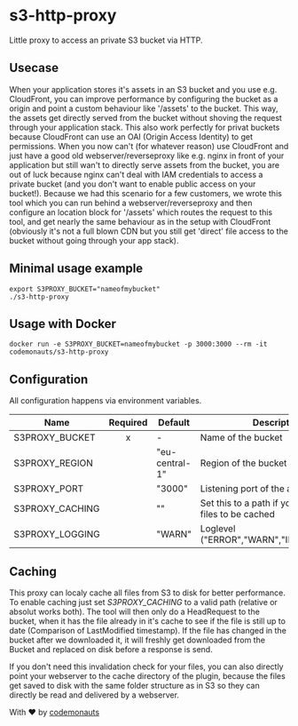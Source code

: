 # s3-http-proxy

Little proxy to access an private S3 bucket via HTTP.


## Usecase
When your application stores it's assets in an S3 bucket and you use e.g.
CloudFront, you can improve performance by configuring the bucket as a origin
and point a custom behaviour like '/assets' to the bucket. This way, the assets
get directly served from the bucket without shoving the request through your
application stack. This also work perfectly for privat buckets because
CloudFront can use an OAI (Origin Access Identity) to get permissions.  When you
now can't (for whatever reason) use CloudFront and just have a good old
webserver/reverseproxy like e.g. nginx in front of your application but still
wan't to directly serve assets from the bucket, you are out of luck because
nginx can't deal with IAM credentials to access a private bucket (and you don't
want to enable public access on your bucket!).  Because we had this scenario for
a few customers, we wrote this tool which you can run behind a
webserver/reverseproxy and then configure an location block for '/assets' which
routes the request to this tool, and get nearly the same behaviour as in the
setup with CloudFront (obviously it's not a full blown CDN but you still get
'direct' file access to the bucket without going through your app stack).


## Minimal usage example
```
export S3PROXY_BUCKET="nameofmybucket"
./s3-http-proxy
```

## Usage with Docker
```
docker run -e S3PROXY_BUCKET=nameofmybucket -p 3000:3000 --rm -it codemonauts/s3-http-proxy
```

## Configuration
All configuration happens via environment variables. 

| Name            | Required | Default        | Description                                            |
| --------------- | :------: | -------------- | ------------------------------------------------------ |
| S3PROXY_BUCKET  |    x     | -              | Name of the bucket                                     |
| S3PROXY_REGION  |          | "eu-central-1" | Region of the bucket                                   |
| S3PROXY_PORT    |          | "3000"         | Listening port of the application                      |
| S3PROXY_CACHING |          | ""             | Set this to a path if you wan't the files to be cached |
| S3PROXY_LOGGING |          | "WARN"         | Loglevel ("ERROR","WARN","INFO","DEBUG")               |


## Caching
This proxy can localy cache all files from S3 to disk for better performance. To
enable caching just set *S3PROXY_CACHING* to a valid path (relative or absolut
works both). The tool will then only do a HeadRequest to the bucket, when it has
the file already in it's cache to see if the file is still up to date
(Comparison of LastModified timestamp). If the file has changed in the  bucket
after we downloaded it, it will freshly get downloaded from the Bucket and
replaced on disk before a response is send.

If you don't need this invalidation check for your files, you can also directly
point your webserver to the cache directory of the plugin, because the files get
saved to disk with the same folder structure as in S3 so they can directly be
read and delivered by a webserver.


With ❤ by [codemonauts](https://codemonauts.com)